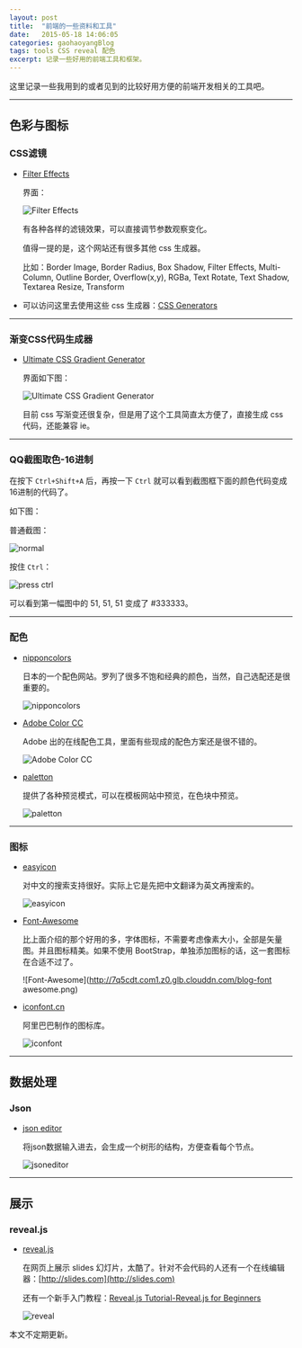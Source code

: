 ```yaml
---
layout: post
title:  "前端的一些资料和工具"
date:   2015-05-18 14:06:05
categories: gaohaoyangBlog
tags: tools CSS reveal 配色
excerpt: 记录一些好用的前端工具和框架。
---
```


这里记录一些我用到的或者见到的比较好用方便的前端开发相关的工具吧。

---

## 色彩与图标

### CSS滤镜

* [Filter Effects](http://www.cssreflex.com/css-generators/filter)

    界面：

    ![Filter Effects](http://7q5cdt.com1.z0.glb.clouddn.com/blog-filter.png)

    有各种各样的滤镜效果，可以直接调节参数观察变化。

    值得一提的是，这个网站还有很多其他 css 生成器。

    比如：Border Image, Border Radius, Box Shadow, Filter Effects, Multi-Column, Outline Border, Overflow(x,y), RGBa, Text Rotate, Text Shadow, Textarea Resize, Transform

* 可以访问这里去使用这些 css 生成器：[CSS Generators](http://www.cssreflex.com/css-generators/)

---

### 渐变CSS代码生成器

* [Ultimate CSS Gradient Generator](http://www.colorzilla.com/gradient-editor/)

    界面如下图：

    ![Ultimate CSS Gradient Generator](http://7q5cdt.com1.z0.glb.clouddn.com/blog-color-gradient.png)

    目前 css 写渐变还很复杂，但是用了这个工具简直太方便了，直接生成 css 代码，还能兼容 ie。

---

### QQ截图取色-16进制

在按下 `Ctrl+Shift+A` 后，再按一下 `Ctrl` 就可以看到截图框下面的颜色代码变成16进制的代码了。

如下图：

普通截图：

![normal](http://7q5cdt.com1.z0.glb.clouddn.com/blog-RBGScreenColor.png)

按住 `Ctrl`：

![press ctrl](http://7q5cdt.com1.z0.glb.clouddn.com/blog-hexSreenColor.png)

可以看到第一幅图中的 51, 51, 51 变成了 #333333。

---

### 配色

* [nipponcolors](http://nipponcolors.com/)

    日本的一个配色网站。罗列了很多不饱和经典的颜色，当然，自己选配还是很重要的。

    ![nipponcolors](http://7q5cdt.com1.z0.glb.clouddn.com/blog-chooseColor.png)

* [Adobe Color CC](https://color.adobe.com/zh/explore/most-popular/?time=all)

    Adobe 出的在线配色工具，里面有些现成的配色方案还是很不错的。

    ![Adobe Color CC](http://7q5cdt.com1.z0.glb.clouddn.com/blog-adobeColorCC.png)

* [paletton](http://paletton.com/)

    提供了各种预览模式，可以在模板网站中预览，在色块中预览。

    ![paletton](http://7q5cdt.com1.z0.glb.clouddn.com/blog-paletton.png)

---

### 图标

* [easyicon](http://www.easyicon.net/)

    对中文的搜索支持很好。实际上它是先把中文翻译为英文再搜索的。

    ![easyicon](http://7q5cdt.com1.z0.glb.clouddn.com/blog-icon.png)

* [Font-Awesome](http://fortawesome.github.io/Font-Awesome/icons/)

    比上面介绍的那个好用的多，字体图标，不需要考虑像素大小，全部是矢量图。并且图标精美。如果不使用 BootStrap，单独添加图标的话，这一套图标在合适不过了。

    ![Font-Awesome](http://7q5cdt.com1.z0.glb.clouddn.com/blog-font awesome.png)

* [iconfont.cn](http://www.iconfont.cn/)

    阿里巴巴制作的图标库。

    ![iconfont](http://7q5cdt.com1.z0.glb.clouddn.com/iconfont.png)

---

## 数据处理

### Json

* [json editor](http://braincast.nl/samples/jsoneditor/)

    将json数据输入进去，会生成一个树形的结构，方便查看每个节点。

    ![jsoneditor](http://7q5cdt.com1.z0.glb.clouddn.com/blog-json.png)

---

## 展示

### reveal.js

* [reveal.js](https://github.com/hakimel/reveal.js)

    在网页上展示 slides 幻灯片，太酷了。针对不会代码的人还有一个在线编辑器：[http://slides.com](http://slides.com)

    还有一个新手入门教程：[Reveal.js Tutorial-Reveal.js for Beginners](http://htmlcheats.com/reveal-js/reveal-js-tutorial-reveal-js-for-beginners/)

    ![reveal](http://7q5cdt.com1.z0.glb.clouddn.com/blog-revealjs.png)

本文不定期更新。
